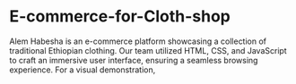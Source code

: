 # E-commerce-for-Cloth-shop

Alem Habesha is an e-commerce platform showcasing a collection of traditional Ethiopian clothing. Our team utilized HTML, CSS, and JavaScript to craft an immersive user interface, ensuring a seamless browsing experience. For a visual demonstration,
